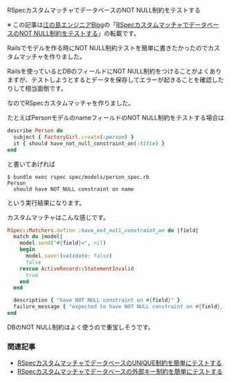 RSpecカスタムマッチャでデータベースのNOT NULL制約をテストする

※ この記事は[江の島エンジニアBlog](http://blog.enogineer.com/)の「[RSpecカスタムマッチャでデータベースのNOT NULL制約をテストする](http://blog.enogineer.com/2014/09/08/rspec-db-not-null-constraint/)」の転載です。

Railsでモデルを作る時にNOT NULL制約テストを簡単に書きたかったのでカスタムマッチャを作りました。

Railsを使っているとDBのフィールドにNOT NULL制約をつけることがよくありますが、テストしようとするとデータを保存してエラーが起きることを確認したりして相当面倒です。

なのでRSpecカスタムマッチャを作りました。

たとえばPersonモデルのnameフィールドのNOT NULL制約をテストする場合は

```ruby
describe Person do
  subject { FactoryGirl.create(:person) }
  it { should have_not_null_constraint_on(:title) }
end
```

と書いてあげれば

    $ bundle exec rspec spec/models/person_spec.rb
    Person
      should have NOT NULL constraint on name

という実行結果になります。

カスタムマッチャはこんな感じです。

```ruby
RSpec::Matchers.define :have_not_null_constraint_on do |field|
  match do |model|
    model.send("#{field}=", nil)
    begin
      model.save!(validate: false)
      false
    rescue ActiveRecord::StatementInvalid
      true
    end
  end

  description { "have NOT NULL constraint on #{field}" }
  failure_message { "expected to have NOT NULL constraint on #{field}, but not" }
end
```

DBのNOT NULL制約はよく使うので重宝しそうです。

### 関連記事
* [RSpecカスタムマッチャでデータベースのUNIQUE制約を簡単にテストする](/2014/09/09/rspec-db-unique-constraint/)
* [RSpecカスタムマッチャでデータベースの外部キー制約を簡単にテストする](/2014/09/10/rspec-db-foreign-key-constraint/)
